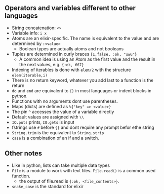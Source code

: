 ## Operators and variables different to other languages
- String concatenation: `<>`
- Variable info: `i x`
- Atoms are an elixir-specific. The name is equivalent to the value and are determined by `:<value>`
    - Boolean types are actually atoms and not booleans
- Tuples are determined in curly braces `{1,false, :ok, "uwu"}`
    - A common idea is using an Atom as the first value and the result in the next values, e.g. `{:ok, 667}`
- Indexing of iterables is done with `elem/2` with the structure `elem(iterable,i)`
- There is no return keyword, whatever you add last to a function is the return
- `do` and `end` are equivalent to `{}` in most languages or indent blocks in python.
- Functions with no arguments dont use parentheses.
- Maps (dicts) are defined as `%{"key" => <value>}`
- The pin `^` accesses the value of a variable directly
- Default values are assigned with `\\`
- `IO.puts` prints, `IO.gets` is input
- fstrings use `#` before `{}` and dont require any prompt befor ethe string
- `String.trim` is the equivalent to `String.strip`
- `case` is a combination of an if and a switch.

## Other notes
- Like in python, lists can take multiple data types
- `File` is a module to work with text files. `File.read()` is a common used function.
    - the output of file.read is `{:ok, <file_contents>}`.
- `snake_case` is the standard for elixir